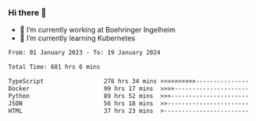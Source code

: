 ### Hi there 👋
- 🔭 I’m currently working at Boehringer Ingelheim
- 🌱 I’m currently learning Kubernetes

 
<!--START_SECTION:waka-->

```txt
From: 01 January 2023 - To: 19 January 2024

Total Time: 681 hrs 6 mins

TypeScript                 278 hrs 34 mins >>>>>>>>>>---------------   40.90 %
Docker                     99 hrs 17 mins  >>>>---------------------   14.58 %
Python                     89 hrs 52 mins  >>>----------------------   13.20 %
JSON                       56 hrs 18 mins  >>-----------------------   08.27 %
HTML                       37 hrs 23 mins  >------------------------   05.49 %
```

<!--END_SECTION:waka-->

 
